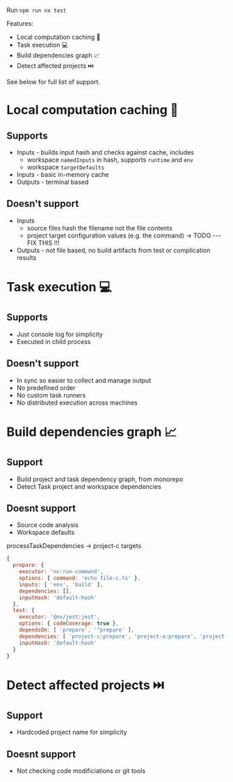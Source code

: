 
Run `npm run nx test`

Features:

- Local computation caching 📁
- Task execution 💻
- Build dependencies graph 📈
- Detect affected projects ⏭️

See below for full list of support.

# Local computation caching 📁

## Supports

- Inputs - builds input hash and checks against cache, includes
  - workspace `namedInputs` in hash, supports `runtime` and `env`
  - workspace `targetDefaults`
- Inputs - basic in-memory cache
- Outputs - terminal based

## Doesn't support

- Inputs 
  - source files hash the filename not the file contents 
  - project target configuration values (e.g. the command) -> TODO --- FIX THIS !!!
- Outputs - not file based, no build artifacts from test or complication results

# Task execution 💻

## Supports

- Just console log for simplicity
- Executed in child process

## Doesn't support

- In sync so easier to collect and manage output
- No predefined order
- No custom task runners
- No distributed execution across machines

# Build dependencies graph 📈

## Support

- Build project and task dependency graph, from monorepo
- Detect Task project and workspace dependencies

## Doesnt support

- Source code analysis
- Workspace defaults

processTaskDependencies -> project-c targets
```javascript
{
  prepare: {
    executor: 'nx:run-command',
    options: { command: 'echo file-c.ts' },
    inputs: [ 'env', 'build' ],
    dependencies: [],
    inputHash: 'default-hash'
  },
  test: {
    executor: '@nx/jest:jest',
    options: { codeCoverage: true },
    dependsOn: [ 'prepare', '^prepare' ],
    dependencies: [ 'project-c:prepare', 'project-a:prepare', 'project-b:prepare' ],
    inputHash: 'default-hash'
  }
}
```

# Detect affected projects ⏭️

## Support

- Hardcoded project name for simplicity

## Doesnt support

- Not checking code modificiations or git tools